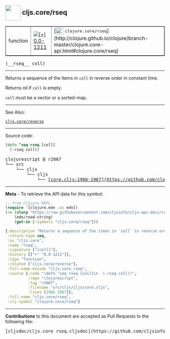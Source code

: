## <img width="48px" valign="middle" src="http://i.imgur.com/Hi20huC.png"> cljs.core/rseq

 <table border="1">
<tr>

<td>function</td>
<td><a href="https://github.com/cljsinfo/cljs-api-docs/tree/0.0-1211"><img valign="middle" alt="[+] 0.0-1211" src="https://img.shields.io/badge/+-0.0--1211-lightgrey.svg"></a> </td>
<td>
[<img height="24px" valign="middle" src="http://i.imgur.com/1GjPKvB.png"> <samp>clojure.core/rseq</samp>](http://clojure.github.io/clojure/branch-master/clojure.core-api.html#clojure.core/rseq)
</td>
</tr>
</table>

 <samp>
(__rseq__ coll)<br>
</samp>

---

Returns a sequence of the items in `coll` in reverse order in constant time.

Returns nil if `coll` is empty.

`coll` must be a vector or a sorted-map.

---


See Also:

[`cljs.core/reverse`](cljs.core_reverse.md)<br>

---


Source code:

```clj
(defn ^seq rseq [coll]
  (-rseq coll))
```

 <pre>
clojurescript @ r2067
└── src
    └── cljs
        └── cljs
            └── <ins>[core.cljs:1966-1967](https://github.com/clojure/clojurescript/blob/r2067/src/cljs/cljs/core.cljs#L1966-L1967)</ins>
</pre>


---

__Meta__ - To retrieve the API data for this symbol:

```clj
;; from Clojure REPL
(require '[clojure.edn :as edn])
(-> (slurp "https://raw.githubusercontent.com/cljsinfo/cljs-api-docs/catalog/cljs-api.edn")
    (edn/read-string)
    (get-in [:symbols "cljs.core/rseq"]))
```

```clj
{:description "Returns a sequence of the items in `coll` in reverse order in constant time.\n\nReturns nil if `coll` is empty.\n\n`coll` must be a vector or a sorted-map.",
 :return-type seq,
 :ns "cljs.core",
 :name "rseq",
 :signature ["[coll]"],
 :history [["+" "0.0-1211"]],
 :type "function",
 :related ["cljs.core/reverse"],
 :full-name-encode "cljs.core_rseq",
 :source {:code "(defn ^seq rseq [coll]\n  (-rseq coll))",
          :repo "clojurescript",
          :tag "r2067",
          :filename "src/cljs/cljs/core.cljs",
          :lines [1966 1967]},
 :full-name "cljs.core/rseq",
 :clj-symbol "clojure.core/rseq"}

```

---

__Contributions__ to this document are accepted as Pull Requests to the following file:

 <pre>
[cljsdoc/cljs.core_rseq.cljsdoc](https://github.com/cljsinfo/cljs-api-docs/blob/master/cljsdoc/cljs.core_rseq.cljsdoc)
</pre>

